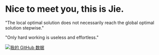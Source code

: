 # Nice to meet you, this is Jie.
<!-- From University of Manchester and my research interests are 3D models, medical large models.  
Right now I'm working on corporate projects involving deep learning and the research of large models.

As a algorithm engineer and product manager right now and main field is the medical image. -->

"The local optimal solution does not necessarily reach the global optimal solution stepwise."

"Only hard working is useless and effortless."

[![我的 GitHub 数据](https://github-readme-stats.vercel.app/api?username=CorleoneJW)]()
